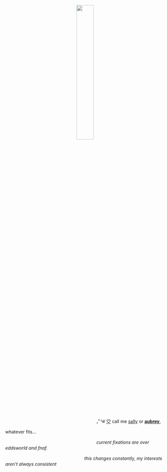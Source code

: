 
<p align="center" width="100%">
    <img width="33%" src="https://media.discordapp.net/attachments/827364675686629407/1223492247169794108/Untitled1343_20240330004108.png?ex=661a0cf3&is=660797f3&hm=f6c1028cb321ae082fb19b36d080bceb9ff3c55c007a6bd12225f9a9dc16cb86&=&format=webp&quality=lossless&width=451&height=350"> 
</p>


 　　　　　　　　  　　　　　　　　  　　　　₊˚ˑ༄ؘ   [♡](https://github.com/sou-rce)  call me [sally](https://en.pronouns.page/@sallywilliams) or **[aubrey](https://pronouns.cc/@lizzygrant)**, whatever fits...
 
  　　　　　　　　  　　　　　　　　  　　　　*current fixations are over eddsworld and fnaf.*
                               
 
 　　　　　　　　  　　　　　　　　 　 *this changes constantly, my interests aren't always consistent*
 
  　　　　　　　　  　　　　　　　　
 
 　　　　　　　　  　　　　　　　　  　　　　　 
